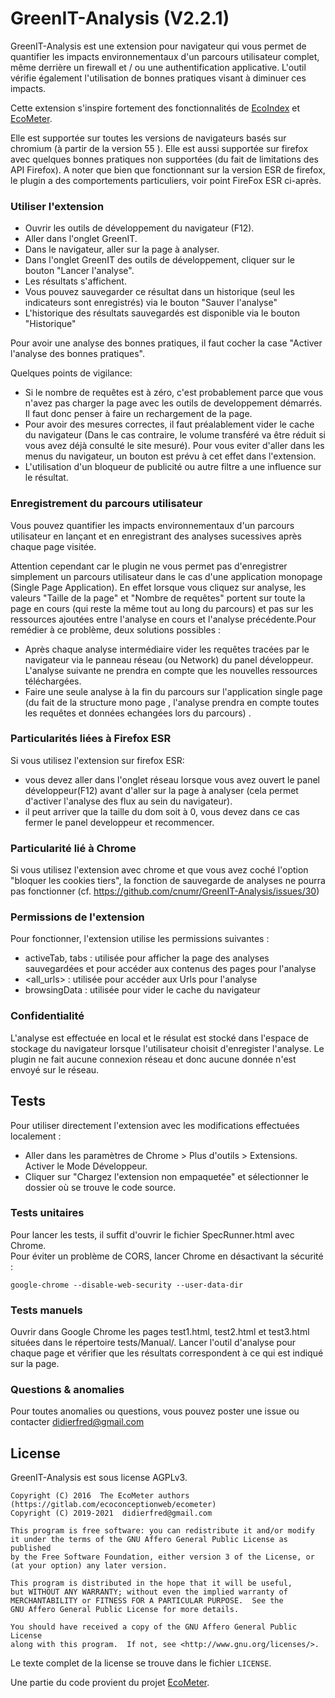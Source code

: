 # GreenIT-Analysis (V2.2.1)


GreenIT-Analysis est une extension pour navigateur qui vous permet de quantifier les impacts environnementaux d'un parcours utilisateur complet, même derrière un firewall et / ou une authentification applicative. L'outil vérifie également l'utilisation de bonnes pratiques visant à diminuer ces impacts.

Cette extension s'inspire fortement des fonctionnalités de [EcoIndex](http://www.ecoindex.fr/) et [EcoMeter](http://www.ecometer.org/).

Elle est supportée sur toutes les versions de navigateurs basés sur chromium (à partir de la version 55 ). Elle est aussi supportée sur firefox avec quelques bonnes pratiques non supportées (du fait de limitations des API Firefox). 
A noter que bien que fonctionnant sur la version ESR de firefox, le plugin a des comportements particuliers, voir point FireFox ESR ci-après.


### Utiliser l'extension
* Ouvrir les outils de développement du navigateur (F12).   
* Aller dans l'onglet GreenIT.   
* Dans le navigateur, aller sur la page à analyser.
* Dans l'onglet GreenIT des outils de développement, cliquer sur le bouton "Lancer l'analyse".
* Les résultats s'affichent.
* Vous pouvez sauvegarder ce résultat dans un historique (seul les indicateurs sont enregistrés) via le bouton "Sauver l'analyse"
* L'historique des résultats sauvegardés est disponible via le bouton "Historique"

Pour avoir une analyse des bonnes pratiques, il faut cocher la case "Activer l'analyse des bonnes pratiques".


Quelques points de vigilance: 

* Si le nombre de requêtes est à zéro, c'est probablement parce que vous n'avez pas charger la page avec les outils de developpement démarrés. Il faut donc penser à faire un rechargement de la page.
* Pour avoir des mesures correctes, il faut préalablement vider le cache du navigateur (Dans le cas contraire, le volume transféré va être réduit si vous avez déjà consulté le site mesuré). Pour vous eviter d'aller dans les menus du navigateur, un bouton est prévu à cet effet dans l'extension. 
* L'utilisation d'un bloqueur de publicité ou autre filtre a une influence sur le résultat.

### Enregistrement du parcours utilisateur

Vous pouvez quantifier les impacts environnementaux d'un parcours utilisateur en lançant et en enregistrant des analyses sucessives après chaque page visitée. 

 Attention cependant car le plugin ne vous permet pas d'enregistrer simplement un parcours utilisateur dans le cas d'une application monopage (Single Page Application). En effet lorsque vous cliquez sur analyse, les valeurs  "Taille de la page"  et "Nombre de requêtes"  portent  sur toute la page en cours (qui reste la même tout au long du parcours) et pas sur les ressources ajoutées entre l'analyse en cours et l'analyse précédente.Pour remédier à ce problème, deux solutions possibles :
 * Après chaque analyse intermédiaire vider les requêtes tracées par le navigateur via le panneau réseau (ou Network) du panel développeur. L'analyse suivante ne prendra en compte que les nouvelles ressources téléchargées. 
 * Faire une seule analyse à la fin du parcours sur l'application single page (du fait de la structure mono page , l'analyse prendra en compte toutes les requêtes et données echangées lors du parcours) .  

### Particularités liées à Firefox ESR

Si vous utilisez l'extension sur firefox ESR: 
* vous devez aller dans l'onglet réseau lorsque vous avez ouvert le panel développeur(F12) avant d'aller sur la page à analyser (cela permet d'activer l'analyse des flux au sein du navigateur).
* il peut arriver que  la taille du dom soit à 0, vous devez dans ce cas fermer le panel developpeur et recommencer. 

### Particularité lié à Chrome

Si vous utilisez l'extension avec chrome et que vous avez coché l'option "bloquer les cookies tiers", la fonction de sauvegarde de analyses ne pourra pas fonctionner (cf. https://github.com/cnumr/GreenIT-Analysis/issues/30)

### Permissions de l'extension 

Pour fonctionner, l'extension utilise les permissions suivantes : 
* activeTab, tabs : utilisée pour afficher la page des analyses sauvegardées et pour accéder aux contenus des pages pour l'analyse 
* <all_urls> : utilisée pour accéder aux Urls pour l'analyse
* browsingData : utilisée pour vider le cache du navigateur

### Confidentialité 

L'analyse est effectuée en local et le résulat est stocké dans l'espace de stockage du navigateur lorsque l'utilisateur choisit d'enregister l'analyse. Le plugin ne fait aucune connexion réseau et donc aucune donnée n'est envoyé sur le réseau. 

## Tests
Pour utiliser directement l'extension avec les modifications effectuées localement :   
* Aller dans les paramètres de Chrome > Plus d'outils > Extensions. Activer le Mode Développeur. 
* Cliquer sur "Chargez l'extension non empaquetée" et sélectionner le dossier où se trouve le code source. 


### Tests unitaires
Pour lancer les tests, il suffit d'ouvrir le fichier SpecRunner.html avec Chrome.   
Pour éviter un problème de CORS, lancer Chrome en désactivant la sécurité :   

```
google-chrome --disable-web-security --user-data-dir
```

### Tests manuels
Ouvrir dans Google Chrome les pages test1.html, test2.html et test3.html situées dans le répertoire tests/Manual/.
Lancer l'outil d'analyse pour chaque page et vérifier que les résultats correspondent à ce qui est indiqué sur la page.   

### Questions & anomalies
Pour toutes anomalies ou questions, vous pouvez poster une issue ou contacter didierfred@gmail.com 


## License

GreenIT-Analysis est sous license AGPLv3.

    Copyright (C) 2016  The EcoMeter authors (https://gitlab.com/ecoconceptionweb/ecometer)
    Copyright (C) 2019-2021  didierfred@gmail.com 

    This program is free software: you can redistribute it and/or modify
    it under the terms of the GNU Affero General Public License as published
    by the Free Software Foundation, either version 3 of the License, or
    (at your option) any later version.

    This program is distributed in the hope that it will be useful,
    but WITHOUT ANY WARRANTY; without even the implied warranty of
    MERCHANTABILITY or FITNESS FOR A PARTICULAR PURPOSE.  See the
    GNU Affero General Public License for more details.

    You should have received a copy of the GNU Affero General Public License
    along with this program.  If not, see <http://www.gnu.org/licenses/>.

Le texte complet de la license se trouve dans le fichier `LICENSE`.

Une partie du code provient du projet [EcoMeter](https://gitlab.com/ecoconceptionweb/ecometer).
